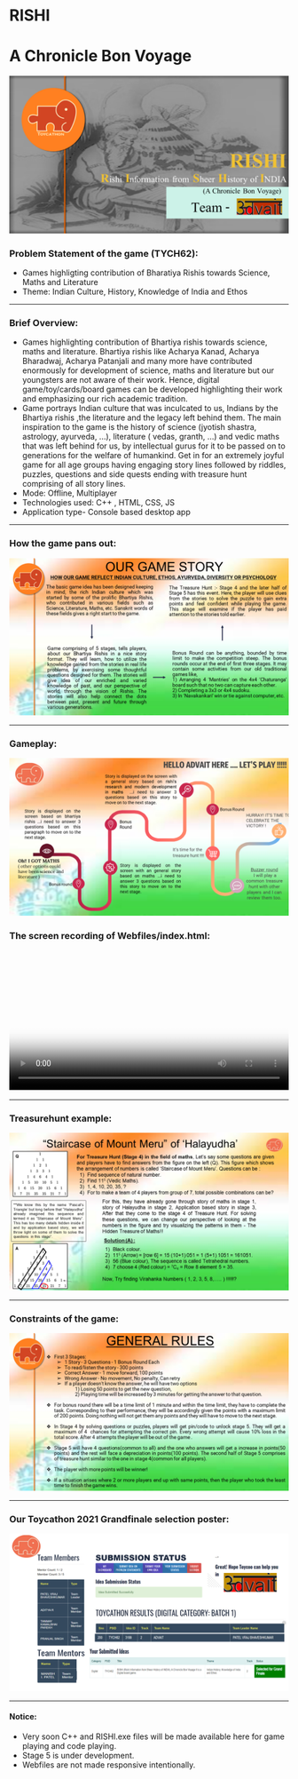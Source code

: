 # RISHI

# A Chronicle Bon Voyage

![Slide1](https://github.com/vrajpatel001/RISHI/blob/master/Resreadme/Slide1.PNG?raw=true)

### Problem Statement of the game (TYCH62):
- Games highligting contribution of Bharatiya Rishis towards Science, Maths and Literature
- Theme: Indian Culture, History, Knowledge of India and Ethos

---

### Brief Overview:
- Games highlighting contribution of Bhartiya rishis towards science, maths and literature. Bhartiya rishis like
Acharya Kanad, Acharya Bharadwaj, Acharya Patanjali and many more have contributed enormously for
development of science, maths and literature but our youngsters are not aware of their work. Hence, digital
game/toy/cards/board games can be developed highlighting their work and emphasizing our rich academic
tradition.
- Game portrays Indian culture that was inculcated to us, Indians by the Bhartiya rishis ,the literature and the
legacy left behind them. The main inspiration to the game is the history of science (jyotish shastra, astrology,
ayurveda, ...), literature ( vedas, granth, …) and vedic maths that was left behind for us, by intellectual gurus
for it to be passed on to generations for the welfare of humankind. Get in for an extremely joyful game for all
age groups having engaging story lines followed by riddles, puzzles, questions and side quests ending with
treasure hunt comprising of all story lines.
- Mode: Offline, Multiplayer
- Technologies used: C++ , HTML, CSS, JS
- Application type- Console based desktop app 

---
### How the game pans out:
![Slide4](https://github.com/vrajpatel001/RISHI/blob/master/Resreadme/Slide4.PNG?raw=true)

---
### Gameplay:
![Slide5](https://github.com/vrajpatel001/RISHI/blob/master/Resreadme/Slide5.PNG?raw=true)
### The screen recording of Webfiles/index.html:
<video controls="true" allowfullscreen="true" poster="https://github.com/vrajpatel001/RISHI/blob/master/Resreadme/Gameplay.png?raw=true" width="100%" height="100%"> 
    <source src="https://github.com/vrajpatel001/RISHI/blob/master/Resreadme/Gameplay.mp4?raw=true" type="video/mp4">
</video>

---
### Treasurehunt example:
![Slide6](https://github.com/vrajpatel001/RISHI/blob/master/Resreadme/Slide6.PNG?raw=true)

---
### Constraints of the game:
![Slide7](https://github.com/vrajpatel001/RISHI/blob/master/Resreadme/Slide7.PNG?raw=true)

---
### Our Toycathon 2021 Grandfinale selection poster:
![advait](https://github.com/vrajpatel001/RISHI/raw/master/Resreadme/ADVAIT.png)

---
#### Notice: 
- Very soon C++ and RISHI.exe files will be made available here for game playing and code playing.
- Stage 5 is under development.
- Webfiles are not made responsive intentionally.
